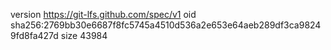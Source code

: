 version https://git-lfs.github.com/spec/v1
oid sha256:2769bb30e6687f8fc5745a4510d536a2e653e64aeb289df3ca98249fd8fa427d
size 43984
